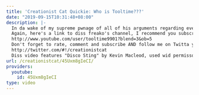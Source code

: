 ```yaml
---
title: 'Creationist Cat Quickie: Who is Tooltime???'
date: "2019-09-15T10:31:48+08:00"
description: |-
  In da wake of my supreme pwnage of all of his arguments regarding everyting, Tooltime has kept suspiciously silent. What is diss guy hiding anyway??? I've done some investigating and da results are SHOCKING.
  Again, here's a link to diss freako's channel, I recommend you subscribe, but only so you can keep a watchful eye on one of da most cunning evil masterminds on youtube.
  http://www.youtube.com/user/tooltime9901?blend=3&ob=5
  Don't forget to rate, comment and subscribe AND follow me on Twitta you freakin' twats!!!
  http://twitter.com/#!/creationistcat
  Diss video features "Disco Sting" by Kevin Macleod, used wid permisson.
url: /creationistcat/45Uxm8gIeCI/
providers:
  youtube:
    id: 45Uxm8gIeCI
type: video
---
```

